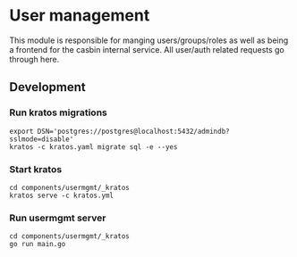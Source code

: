 # User management

This module is responsible for manging users/groups/roles as well as being a frontend for the casbin internal service.
All user/auth related requests go through here.


## Development

### Run kratos migrations

``` shell
export DSN='postgres://postgres@localhost:5432/admindb?sslmode=disable'
kratos -c kratos.yaml migrate sql -e --yes
```

### Start kratos

``` shell
cd components/usermgmt/_kratos
kratos serve -c kratos.yml
```

### Run usermgmt server

``` shell
cd components/usermgmt/_kratos
go run main.go
```

